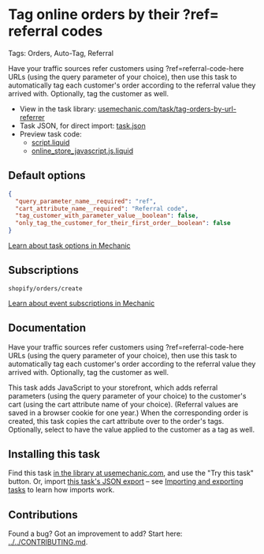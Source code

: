 # Tag online orders by their ?ref= referral codes

Tags: Orders, Auto-Tag, Referral

Have your traffic sources refer customers using ?ref=referral-code-here URLs (using the query parameter of your choice), then use this task to automatically tag each customer's order according to the referral value they arrived with. Optionally, tag the customer as well.

* View in the task library: [usemechanic.com/task/tag-orders-by-url-referrer](https://usemechanic.com/task/tag-orders-by-url-referrer)
* Task JSON, for direct import: [task.json](../../tasks/tag-orders-by-url-referrer.json)
* Preview task code:
  * [script.liquid](./script.liquid)
  * [online_store_javascript.js.liquid](./online_store_javascript.js.liquid)

## Default options

```json
{
  "query_parameter_name__required": "ref",
  "cart_attribute_name__required": "Referral code",
  "tag_customer_with_parameter_value__boolean": false,
  "only_tag_the_customer_for_their_first_order__boolean": false
}
```

[Learn about task options in Mechanic](https://docs.usemechanic.com/article/471-task-options)

## Subscriptions

```liquid
shopify/orders/create
```

[Learn about event subscriptions in Mechanic](https://docs.usemechanic.com/article/408-subscriptions)

## Documentation

Have your traffic sources refer customers using ?ref=referral-code-here URLs (using the query parameter of your choice), then use this task to automatically tag each customer's order according to the referral value they arrived with. Optionally, tag the customer as well.

This task adds JavaScript to your storefront, which adds referral parameters (using the query parameter of your choice) to the customer's cart (using the cart attribute name of your choice). (Referral values are saved in a browser cookie for one year.) When the corresponding order is created, this task copies the cart attribute over to the order's tags. Optionally, select to have the value applied to the customer as a tag as well.

## Installing this task

Find this task [in the library at usemechanic.com](https://usemechanic.com/task/tag-orders-by-url-referrer), and use the "Try this task" button. Or, import [this task's JSON export](../../tasks/tag-orders-by-url-referrer.json) – see [Importing and exporting tasks](https://docs.usemechanic.com/article/505-importing-and-exporting-tasks) to learn how imports work.

## Contributions

Found a bug? Got an improvement to add? Start here: [../../CONTRIBUTING.md](../../CONTRIBUTING.md).
